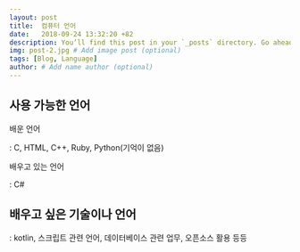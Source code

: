 ```yaml
---
layout: post
title:  컴퓨터 언어
date:   2018-09-24 13:32:20 +82
description: You’ll find this post in your `_posts` directory. Go ahead and edit it and re-build the site to see your changes. # Add post description (optional)
img: post-2.jpg # Add image post (optional)
tags: [Blog, Language]
author: # Add name author (optional)
---
```

## 사용 가능한 언어

배운 언어

 : C, HTML, C++, Ruby, Python(기억이 없음) 

배우고 있는 언어

 : C#

## 배우고 싶은 기술이나 언어

 : kotlin, 스크립트 관련 언어, 데이터베이스 관련 업무, 오픈소스 활용 등등


